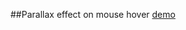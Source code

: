 ##Parallax effect on mouse hover
[demo](http://www.lucalorenzini.org/mouseHoverParallax/demo/mouseHoverParallaxDemo.html)
